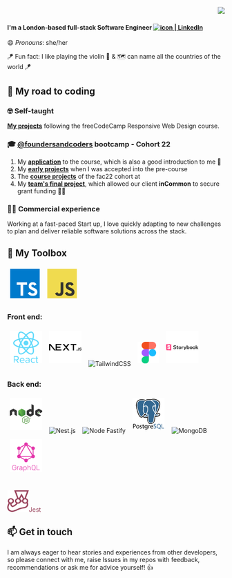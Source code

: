 <p align="right">
<!--<img width="400" src="https://github.com/0bubbles0/fcc-web-projects/blob/main/fcc-final-showcase/5-portfolio/resources/img/logo/logo-250-100.png">-->
<img src="https://user-images.githubusercontent.com/77367593/202780268-2b03a671-39d0-4275-94b0-2e9fc6bea346.png">
</p>

#### I'm a London-based full-stack Software Engineer <a href="https://www.linkedin.com/in/barbara-az"><img src="https://raw.githubusercontent.com/yushi1007/yushi1007/main/images/linkedin.svg" alt="icon | LinkedIn" width="21px"></a>

😄 _Pronouns_: she/her

🪁 Fun fact: I like playing the violin 🎻 & 🗺️ can name all the countries of the world 🪁

## 🚆 My road to coding

### 🤓 Self-taught

[**My projects**](https://codepen.io/0Bubbles0) following the freeCodeCamp Responsive Web Design course.

### 🎓 [**@foundersandcoders**](https://github.com/foundersandcoders) bootcamp - Cohort 22

1. My [**application**](https://github.com/0bubbles0/fac-22-application) to the course, which is also a good introduction to me 🙂
1. My [**early projects**](https://github.com/0bubbles0/fac22-pre-projects) when I was accepted into the pre-course
1. The [**course projects**](https://github.com/fac22/projects-gallery) of the fac22 cohort at
1. My [**team's final project**](https://github.com/tech-for-better/in-common), which allowed our client **inCommon** to secure grant funding 🌟🎉

### 👩‍💻 Commercial experience

Working at a fast-paced Start up, I love quickly adapting to new challenges to plan and deliver reliable software solutions across the stack.

## 🧰 My Toolbox

<img width="70" style="margin:6px" src="https://raw.githubusercontent.com/devicons/devicon/master/icons/typescript/typescript-original.svg" alt="TypeScript"> <img width="70" style="margin:6px" src="https://raw.githubusercontent.com/devicons/devicon/master/icons/javascript/javascript-original.svg" alt="JavaScript">

### Front end:

<img width="75" style="margin:6px" src="https://raw.githubusercontent.com/devicons/devicon/master/icons/react/react-original-wordmark.svg" alt="React"> <img width="75" style="margin:6px" src="https://raw.githubusercontent.com/devicons/devicon/master/icons/nextjs/nextjs-original-wordmark.svg" alt="Next.js"> <img width="75" style="margin:6px;" src="https://cdn.jsdelivr.net/gh/devicons/devicon@latest/icons/tailwindcss/tailwindcss-plain-wordmark.svg" alt="TailwindCSS"> <img width="50" style="margin:6px" src="https://raw.githubusercontent.com/devicons/devicon/master/icons/figma/figma-original.svg" alt="Figma"> <img width="75" style="margin:6px" src="https://raw.githubusercontent.com/devicons/devicon/master/icons/storybook/storybook-original-wordmark.svg" alt="Storybook">

### Back end:

<img width="75" style="margin:6px" src="https://raw.githubusercontent.com/devicons/devicon/master/icons/nodejs/nodejs-original-wordmark.svg" alt="Node"> <img width="75" style="margin:6px" src="https://cdn.jsdelivr.net/gh/devicons/devicon@latest/icons/nestjs/nestjs-original-wordmark.svg" alt="Nest.js"> <img width="75" style="margin:6px" src="https://cdn.jsdelivr.net/gh/devicons/devicon@latest/icons/fastify/fastify-plain-wordmark.svg" alt="Node Fastify"> <img width="75" style="margin:6px" src="https://raw.githubusercontent.com/devicons/devicon/master/icons/postgresql/postgresql-original-wordmark.svg" alt="PostgreSQL"> <img width="75" style="margin:6px" src="https://cdn.jsdelivr.net/gh/devicons/devicon@latest/icons/mongodb/mongodb-original-wordmark.svg" alt="MongoDB"> <img width="75" style="margin:6px" src="https://raw.githubusercontent.com/devicons/devicon/master/icons/graphql/graphql-plain-wordmark.svg" alt="GraphQL">

<!-- <img width="75" style="margin-right:15px" src="https://raw.githubusercontent.com/devicons/devicon/master/icons/git/git-original-wordmark.svg" alt="git"> -->
<!-- <img width="75" style="margin-right:15px" src="https://raw.githubusercontent.com/devicons/devicon/master/icons/npm/npm-original-wordmark.svg" alt="npm">  -->

<img width="50" style="margin-top:20px" src="https://raw.githubusercontent.com/devicons/devicon/master/icons/jest/jest-plain.svg" alt="Jest"><span style="color:#99425B;height:75px;">Jest</span>

<!--<img width="50" src="https://raw.githubusercontent.com/devicons/devicon/master/icons/heroku/heroku-original-wordmark.svg" alt="Heroku">-->

## 📫 Get in touch

I am always eager to hear stories and experiences from other developers, so please connect with me, raise Issues in my repos with feedback, recommendations or ask me for advice yourself! 👍

<!--
🌱*Current Program*: Pre-apprenticeship with **Founders and Coders Cohort 22**

🌱 *This week*, I’m learning about **using APIs**

🌱*Previously*, I learned more about
  - Semantic **HTML**5
  - **CSS**3 (flexbox, grid, BEM)
  - **JavaScript** & DOM manipulation (async, Promises)
  - **Accessibility** (WCAG standards, colour contrasts, assistive tools)
  - **Git**

🌱 Some Tools that I have been using and learning about were
  - GitHub
  - VS Code, Terminal
  - Figma, Notion, colour palette generators, screen reader

🌱 I'm always learning, follow my journey!

Over the last months, my developer skills have been continuously growing and especially thrived with the influence of my fellow fac22 cohorters, who constantly inspire me with their visual creativity and coding approaches and encourage me to pitch in with support for bugs they encounter.

If you'd like to view my progress yourself, please visit
  - <https://codepen.io/0Bubbles0>: The entirely self-taught first attempt at the **freeCodeCamp Responsive Web Design** projects on Codepen back in February/March 2021
  - <https://github.com/0bubbles0/fac-22-application>: My **application to fac22**, which showcases my learnings from the fac Coaching program and is also a good introduction to my life, values and ideas from May 2021
  - <https://github.com/0bubbles0/fac22-pre-projects>: The home of my learnings and areas of focus during the **pre-apprenticesip program**, which keeps changing every day

The coming months will be very exciting, as our cohort will be diving into topics such as **React**, **Databases**, **Testing** and **Deployment** to really round our developer toolkits. Personally, I will also be working on improving my design and accessibility skills, so that I can very soon make an impact by helping to bring real solutions and visions to life!
-->

<!--
**0bubbles0/0bubbles0** is a ✨ _special_ ✨ repository because its `README.md` (this file) appears on your GitHub profile.

Here are some ideas to get you started:

- 🔭 I’m currently working on ...
- 🌱 I’m currently learning ...
- 👯 I’m looking to collaborate on ...
- 🤔 I’m looking for help with ...
- 💬 Ask me about ...
- 📫 How to reach me: ...

- ⚡ Fun fact: ...
-->

<!--[![Barbara's GitHub stats](https://github-readme-stats.vercel.app/api?username=0bubbles0)](https://github.com/0bubbles0/github-readme-stats)

[![Barbara’s GitHub stats](https://github-readme-stats.vercel.app/api?username=0bubbles0)](https://github.com/0bubbles0)

[![Top Langs](https://github-readme-stats.vercel.app/api/top-langs/?username=0bubbles0&layout=compact)](https://github.com/0bubbles0)-->
